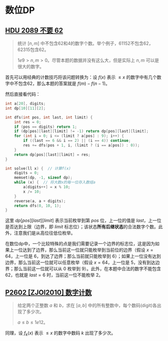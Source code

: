 # 数位DP

## [HDU 2089 不要 62](https://acm.hdu.edu.cn/showproblem.php?pid=2089)

> 统计 $[n,m]$ 中不包含62和4的数字个数。举个例子，61152不包含62，62315包含62。
>
> $1e9\gt n,m\gt 0$。尽管本题的数据并没有这么大，但是实际上 $n,m$ 可以是很大的数字。

首先可以用经典的计数技巧将该问题转换为：设 $f(x)$ 表示 $\le x$ 的数字中有几个数字中不包含62，那么本题的答案就是 $f(m)-f(n-1)$。

然后直接看代码：

```cpp
int a[20], digits;
int dp[10][11][2];

int dfs(int pos, int last, int limit) {
    int res = 0;
    if (pos == digits) return 1;
    if (dp[pos][last][limit] != -1) return dp[pos][last][limit];
    for (int i = 0; i <= (limit ? a[pos] : 9); i++) {
        if ((last == 6 && i == 2) || (i == 4)) continue;
        res += dfs(pos + 1, i, (limit ? (i == a[pos]) : 0));
    }
    return dp[pos][last][limit] = res;
}

int solve(ll x) {  // 计算f(x)
    digits = 0;
    memset(dp, -1, sizeof dp);
    while (x) {  // 将大数x的每一位存入数组a
        a[digits++] = x % 10;
        x /= 10;
    }
    reverse(a, a + digits);
    return dfs(0, 10, 1);
}
```

这里 $dp[pos][last][limit]$ 表示当前枚举到第 $pos$ 位，上一位的值是 $last$，上一位是否达到上限（边界，即 $limit$ 标志位）；该状态**所有后继状态**的合法数字个数。此外，注意我们是从高位往低位枚举。

在数位dp中，一个比较特殊的点是我们需要记录一个边界的标志位，这是因为如果上一位达到了边界，那么当前这一位就只能枚举到当前位的边界（假设 $x=64$，上一位是 $6$，到达了边界；那么当前就只能枚举到 $6$）；如果上一位没有达到边界，那么当前这一位就可以任意枚举（假设 $x=64$，上一位是 $5$，没有到达边界；那么当前这一位就可以从 $0$ 枚举到 $9$）。此外，在本题中合法的数字不能包含62，也就是 $last=6$ 时，当前这一位不能枚举 $2$。



## [P2602 [ZJOI2010] 数字计数](https://www.luogu.com.cn/problem/P2602)

> 给定两个正整数 $a$ 和 $b$，求在 $[a,b]$ 中的所有整数中，每个数码(digit)各出现了多少次。
>
> $a\le b\le1e12$。

同理，设 $f_k(x)$ 表示 $\le x$ 的数字中数码 $k$ 出现了多少次。
